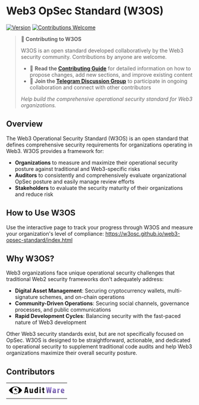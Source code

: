# Web3 OpSec Standard (W3OS)

[![Version](https://img.shields.io/badge/version-1.0.0--draft-orange.svg)](https://github.com/web3-opsec-standard/releases)
[![Contributions Welcome](https://img.shields.io/badge/contributions-welcome-brightgreen.svg)](CONTRIBUTING.md)

> **📢 Contributing to W3OS**
> 
> W3OS is an open standard developed collaboratively by the Web3 security community. Contributions by anyone are welcome.
> 
> - 📖 **Read the [Contributing Guide](CONTRIBUTING.md)** for detailed information on how to propose changes, add new sections, and improve existing content
> - 💬 **Join the [Telegram Discussion Group](https://t.me/+yhmMnY2DyNBmNDlh)** to participate in ongoing collaboration and connect with other contributors
> 
> *Help build the comprehensive operational security standard for Web3 organizations.*

## Overview

The Web3 Operational Security Standard (W3OS) is an open standard that defines comprehensive security requirements for organizations operating in Web3. W3OS provides a framework for:
- **Organizations** to measure and maximize their operational security posture against traditional and Web3-specific risks
- **Auditors** to consistently and comprehensively evaluate organizational OpSec posture and easily manage review efforts
- **Stakeholders** to evaluate the security maturity of their organizations and reduce risk

## How to Use W3OS

Use the interactive page to track your progress through W3OS and measure your organization's level of compliance: https://w3osc.github.io/web3-opsec-standard/index.html

## Why W3OS?

Web3 organizations face unique operational security challenges that traditional Web2 security frameworks don't adequately address:

- **Digital Asset Management**: Securing cryptocurrency wallets, multi-signature schemes, and on-chain operations
- **Community-Driven Operations**: Securing social channels, governance processes, and public communications
- **Rapid Development Cycles**: Balancing security with the fast-paced nature of Web3 development

Other Web3 security standards exist, but are not specifically focused on OpSec. W3OS is designed to be straightforward, actionable, and dedicated to operational security to supplement traditional code audits and help Web3 organizations maximize their overall security posture.

## Contributors

<table>
  <tr>
    <td align="center">
      <a href="https://www.auditware.io/">
        <img src="images/contributor logos/Auditware.svg" width="150" alt="Auditware"/>
      </a>
    </td>
  </tr>
</table>
